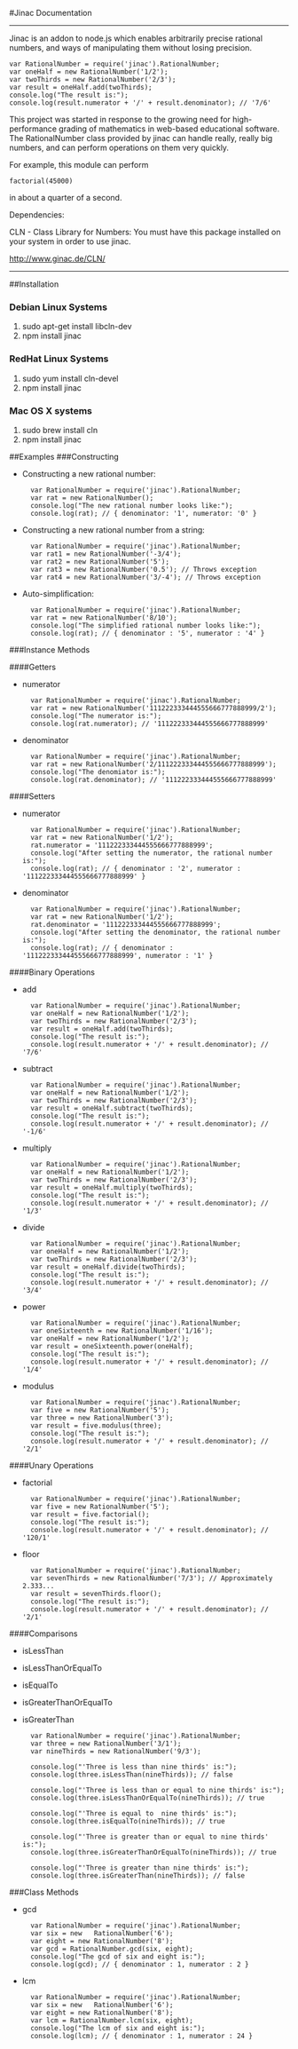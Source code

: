 #Jinac Documentation

***
Jinac is an addon to node.js which enables arbitrarily precise rational numbers, and ways of manipulating them without losing precision.

	var RationalNumber = require('jinac').RationalNumber;
	var oneHalf = new RationalNumber('1/2');
	var twoThirds = new RationalNumber('2/3');
	var result = oneHalf.add(twoThirds);
	console.log("The result is:");
	console.log(result.numerator + '/' + result.denominator); // '7/6'





This project was started in response to the growing need for high-performance grading of mathematics in web-based educational software.  The RationalNumber class provided by jinac can handle really, really big numbers, and can perform operations on them very quickly.  

For example, this module can perform 

	factorial(45000)
	
 
 in about a quarter of a second.


Dependencies:

CLN - Class Library for Numbers: You must have this package installed on your system in order to use jinac.

http://www.ginac.de/CLN/
***

##Installation

### Debian Linux Systems 
1. sudo apt-get install libcln-dev
2. npm install jinac

### RedHat Linux Systems
1. sudo yum install cln-devel
2. npm install jinac

### Mac OS X systems
1. sudo brew install cln
2. npm install jinac

##Examples
###Constructing
* Constructing a new rational number:

		var RationalNumber = require('jinac').RationalNumber;
		var rat = new RationalNumber();
		console.log("The new rational number looks like:");
		console.log(rat); // { denominator: '1', numerator: '0' }

* Constructing a new rational number from a string:

		var RationalNumber = require('jinac').RationalNumber;
		var rat1 = new RationalNumber('-3/4');
		var rat2 = new RationalNumber('5');
		var rat3 = new RationalNumber('0.5'); // Throws exception
		var rat4 = new RationalNumber('3/-4'); // Throws exception
		
* Auto-simplification:

		var RationalNumber = require('jinac').RationalNumber;
		var rat = new RationalNumber('8/10');
		console.log("The simplified rational number looks like:");
		console.log(rat); // { denominator : '5', numerator : '4' }
		
###Instance Methods
		
####Getters
* numerator

		var RationalNumber = require('jinac').RationalNumber;
		var rat = new RationalNumber('111222333444555666777888999/2');
		console.log("The numerator is:");
		console.log(rat.numerator); // '111222333444555666777888999'

* denominator

		var RationalNumber = require('jinac').RationalNumber;
		var rat = new RationalNumber('2/111222333444555666777888999');
		console.log("The denomiator is:");
		console.log(rat.denominator); // '111222333444555666777888999'
		
####Setters
* numerator

		var RationalNumber = require('jinac').RationalNumber;
		var rat = new RationalNumber('1/2');
		rat.numerator = '111222333444555666777888999';
		console.log("After setting the numerator, the rational number is:");
		console.log(rat); // { denominator : '2', numerator : '111222333444555666777888999' } 
		
* denominator

		var RationalNumber = require('jinac').RationalNumber;
		var rat = new RationalNumber('1/2');
		rat.denominator = '111222333444555666777888999';
		console.log("After setting the denominator, the rational number is:");
		console.log(rat); // { denominator : '111222333444555666777888999', numerator : '1' }  
		


####Binary Operations
* add
	
		var RationalNumber = require('jinac').RationalNumber;
		var oneHalf = new RationalNumber('1/2');
		var twoThirds = new RationalNumber('2/3');
		var result = oneHalf.add(twoThirds);
		console.log("The result is:");
		console.log(result.numerator + '/' + result.denominator); // '7/6'

* subtract

		var RationalNumber = require('jinac').RationalNumber;
		var oneHalf = new RationalNumber('1/2');
		var twoThirds = new RationalNumber('2/3');
		var result = oneHalf.subtract(twoThirds);
		console.log("The result is:");
		console.log(result.numerator + '/' + result.denominator); // '-1/6'
		
* multiply

		var RationalNumber = require('jinac').RationalNumber;
		var oneHalf = new RationalNumber('1/2');
		var twoThirds = new RationalNumber('2/3');
		var result = oneHalf.multiply(twoThirds);
		console.log("The result is:");
		console.log(result.numerator + '/' + result.denominator); // '1/3'
		
* divide

		var RationalNumber = require('jinac').RationalNumber;
		var oneHalf = new RationalNumber('1/2');
		var twoThirds = new RationalNumber('2/3');
		var result = oneHalf.divide(twoThirds);
		console.log("The result is:");
		console.log(result.numerator + '/' + result.denominator); // '3/4'
		
* power

		var RationalNumber = require('jinac').RationalNumber;
		var oneSixteenth = new RationalNumber('1/16');
		var oneHalf = new RationalNumber('1/2');
		var result = oneSixteenth.power(oneHalf);
		console.log("The result is:");
		console.log(result.numerator + '/' + result.denominator); // '1/4'
		
* modulus

		var RationalNumber = require('jinac').RationalNumber;
		var five = new RationalNumber('5');
		var three = new RationalNumber('3');
		var result = five.modulus(three);
		console.log("The result is:");
		console.log(result.numerator + '/' + result.denominator); // '2/1'


####Unary Operations

* factorial

		var RationalNumber = require('jinac').RationalNumber;
		var five = new RationalNumber('5');
		var result = five.factorial();
		console.log("The result is:");
		console.log(result.numerator + '/' + result.denominator); // '120/1'

* floor

		var RationalNumber = require('jinac').RationalNumber;
		var sevenThirds = new RationalNumber('7/3'); // Approximately 2.333...                     
		var result = sevenThirds.floor();
		console.log("The result is:");
		console.log(result.numerator + '/' + result.denominator); // '2/1'


####Comparisons
* isLessThan
* isLessThanOrEqualTo
* isEqualTo
* isGreaterThanOrEqualTo
* isGreaterThan

		var RationalNumber = require('jinac').RationalNumber;
		var three = new	RationalNumber('3/1');
		var nineThirds = new RationalNumber('9/3');
		
		console.log("'Three is less than nine thirds' is:");
		console.log(three.isLessThan(nineThirds)); // false                                        
		
		console.log("'Three is less than or equal to nine thirds' is:");
		console.log(three.isLessThanOrEqualTo(nineThirds)); // true                                
		
		console.log("'Three is equal to  nine thirds' is:");
		console.log(three.isEqualTo(nineThirds)); // true                                          
		
		console.log("'Three is greater than or equal to nine thirds' is:");
		console.log(three.isGreaterThanOrEqualTo(nineThirds)); // true                             
		
		console.log("'Three is greater than nine thirds' is:");
		console.log(three.isGreaterThan(nineThirds)); // false	

###Class Methods
* gcd

		var RationalNumber = require('jinac').RationalNumber;
		var six = new	RationalNumber('6');
		var eight = new RationalNumber('8');
		var gcd	= RationalNumber.gcd(six, eight);
		console.log("The gcd of six and eight is:");
		console.log(gcd); // { denominator : 1, numerator : 2 }
		
* lcm

		var RationalNumber = require('jinac').RationalNumber;
		var six = new	RationalNumber('6');
		var eight = new RationalNumber('8');
		var lcm	= RationalNumber.lcm(six, eight);
		console.log("The lcm of six and eight is:");
		console.log(lcm); // { denominator : 1, numerator : 24 }






		




	
